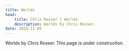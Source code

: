 ```yaml
---
title: Worlds
head:
    title: Chris Rosser | Worlds
    description: Worlds by Chris Rosser.
date: 2024-11-05
---
```


Worlds by Chris Rosser. This page is under construction.